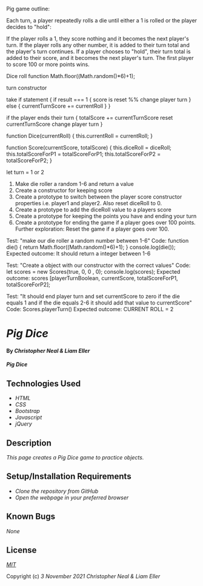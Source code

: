 Pig game outline:

Each turn, a player repeatedly rolls a die until either a 1 is rolled or the player decides to "hold":

If the player rolls a 1, they score nothing and it becomes the next player's turn.
If the player rolls any other number, it is added to their turn total and the player's turn continues.
If a player chooses to "hold", their turn total is added to their score, and it becomes the next player's turn.
The first player to score 100 or more points wins.



Dice roll function
  Math.floor((Math.random()*6)+1);

turn constructor


take if statement {
  if result === 1 {
    score is reset %% change player turn
  } else {
    currentTurnScore += currentRoll
  }
}

if the player ends their turn {
  totalScore += currentTurnScore
  reset currentTurnScore
  change player turn
}
<!-- 
player object: {
  totalScore = 0;
  currentTurnScore = 0;
  isTurn = true;
} -->

function Dice(currentRoll) {
  this.currentRoll = currentRoll;
}

function Score(currentScore, totalScore) {
  this.diceRoll = diceRoll;
  this.totalScoreForP1 = totalScoreForP1;
  this.totalScoreForP2 = totalScoreForP2;
}

let turn = 1 or 2

1. Make die roller a random 1-6 and return a value
2. Create a constructor for keeping score
3. Create a prototype to switch between the player score constructor properties i.e. player1 and player2. Also reset diceRoll to 0.
4. Create a prototype to add the diceRoll value to a players score
5. Create a prototype for keeping the points you have and ending your turn
6. Create a prototype for ending the game if a player goes over 100 points. Further exploration: Reset the game if a player goes over 100.

Test: "make our die roller a random number between 1-6"
Code:
function die() {
  return Math.floor((Math.random()*6)+1);
}
console.log(die());
Expected outcome:
It should return a integer between 1-6

Test: "Create a object with our constructor with the correct values"
Code:
let scores = new Scores(true, 0, 0 , 0);
console.log(scores);
Expected outcome:
scores [playerTurnBoolean, currentScore, totalScoreForP1, totalScoreForP2];

Test: "It should end player turn and set currentScore to zero if the die equals 1 and if the die equals 2-6 it should add that value to currentScore"
Code:
Scores.playerTurn()
Expected outcome: 
CURRENT ROLL = 2

# _Pig Dice_

#### By _**Christopher Neal & Liam Eller**_

#### _Pig Dice_

## Technologies Used

* _HTML_
* _CSS_
* _Bootstrap_
* _Javascript_
* _jQuery_

## Description

_This page creates a Pig Dice game to practice objects._

## Setup/Installation Requirements

* _Clone the repository from GitHub_
* _Open the webpage in your preferred browser_

## Known Bugs

_None_

## License

_[MIT](https://opensource.org/licenses/MIT)_

Copyright (c) _3 November 2021_ _Christopher Neal & Liam Eller_